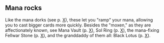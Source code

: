 ## Mana rocks

Like the mana dorks (see p. [X](#llanowar-elves)), these let you "ramp" your mana, allowing you to cast bigger cards more quickly. Besides the "moxen," as they are affectionately known, see Mana Vault (p. [X](#mana-vault)), Sol Ring (p. [X](#sol-ring)), the mana-fixing Fellwar Stone (p. [X](#fellwar-stone)), and the granddaddy of them all: Black Lotus (p. [X](#black-lotus)).
